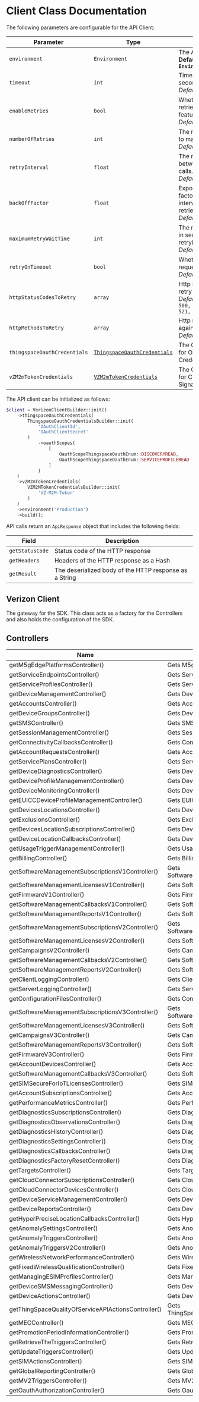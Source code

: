 
# Client Class Documentation

The following parameters are configurable for the API Client:

| Parameter | Type | Description |
|  --- | --- | --- |
| `environment` | `Environment` | The API environment. <br> **Default: `Environment.PRODUCTION`** |
| `timeout` | `int` | Timeout for API calls in seconds.<br>*Default*: `0` |
| `enableRetries` | `bool` | Whether to enable retries and backoff feature.<br>*Default*: `false` |
| `numberOfRetries` | `int` | The number of retries to make.<br>*Default*: `0` |
| `retryInterval` | `float` | The retry time interval between the endpoint calls.<br>*Default*: `1` |
| `backOffFactor` | `float` | Exponential backoff factor to increase interval between retries.<br>*Default*: `2` |
| `maximumRetryWaitTime` | `int` | The maximum wait time in seconds for overall retrying requests.<br>*Default*: `0` |
| `retryOnTimeout` | `bool` | Whether to retry on request timeout.<br>*Default*: `true` |
| `httpStatusCodesToRetry` | `array` | Http status codes to retry against.<br>*Default*: `408, 413, 429, 500, 502, 503, 504, 521, 522, 524` |
| `httpMethodsToRetry` | `array` | Http methods to retry against.<br>*Default*: `'GET', 'PUT'` |
| `thingspaceOauthCredentials` | [`ThingspaceOauthCredentials`]($a/oauth-2-client-credentials-grant.md) | The Credentials Setter for OAuth 2 Client Credentials Grant |
| `vZM2mTokenCredentials` | [`VZM2mTokenCredentials`]($a/custom-header-signature.md) | The Credentials Setter for Custom Header Signature |

The API client can be initialized as follows:

```php
$client = VerizonClientBuilder::init()
    ->thingspaceOauthCredentials(
        ThingspaceOauthCredentialsBuilder::init(
            'OAuthClientId',
            'OAuthClientSecret'
        )
            ->oauthScopes(
                [
                    OauthScopeThingspaceOauthEnum::DISCOVERYREAD,
                    OauthScopeThingspaceOauthEnum::SERVICEPROFILEREAD
                ]
            )
    )
    ->vZM2mTokenCredentials(
        VZM2MTokenCredentialsBuilder::init(
            'VZ-M2M-Token'
        )
    )
    ->environment('Production')
    ->build();
```

API calls return an `ApiResponse` object that includes the following fields:

| Field | Description |
|  --- | --- |
| `getStatusCode` | Status code of the HTTP response |
| `getHeaders` | Headers of the HTTP response as a Hash |
| `getResult` | The deserialized body of the HTTP response as a String |

## Verizon Client

The gateway for the SDK. This class acts as a factory for the Controllers and also holds the configuration of the SDK.

## Controllers

| Name | Description |
|  --- | --- |
| getM5gEdgePlatformsController() | Gets M5gEdgePlatformsController |
| getServiceEndpointsController() | Gets ServiceEndpointsController |
| getServiceProfilesController() | Gets ServiceProfilesController |
| getDeviceManagementController() | Gets DeviceManagementController |
| getAccountsController() | Gets AccountsController |
| getDeviceGroupsController() | Gets DeviceGroupsController |
| getSMSController() | Gets SMSController |
| getSessionManagementController() | Gets SessionManagementController |
| getConnectivityCallbacksController() | Gets ConnectivityCallbacksController |
| getAccountRequestsController() | Gets AccountRequestsController |
| getServicePlansController() | Gets ServicePlansController |
| getDeviceDiagnosticsController() | Gets DeviceDiagnosticsController |
| getDeviceProfileManagementController() | Gets DeviceProfileManagementController |
| getDeviceMonitoringController() | Gets DeviceMonitoringController |
| getEUICCDeviceProfileManagementController() | Gets EUICCDeviceProfileManagementController |
| getDevicesLocationsController() | Gets DevicesLocationsController |
| getExclusionsController() | Gets ExclusionsController |
| getDevicesLocationSubscriptionsController() | Gets DevicesLocationSubscriptionsController |
| getDeviceLocationCallbacksController() | Gets DeviceLocationCallbacksController |
| getUsageTriggerManagementController() | Gets UsageTriggerManagementController |
| getBillingController() | Gets BillingController |
| getSoftwareManagementSubscriptionsV1Controller() | Gets SoftwareManagementSubscriptionsV1Controller |
| getSoftwareManagementLicensesV1Controller() | Gets SoftwareManagementLicensesV1Controller |
| getFirmwareV1Controller() | Gets FirmwareV1Controller |
| getSoftwareManagementCallbacksV1Controller() | Gets SoftwareManagementCallbacksV1Controller |
| getSoftwareManagementReportsV1Controller() | Gets SoftwareManagementReportsV1Controller |
| getSoftwareManagementSubscriptionsV2Controller() | Gets SoftwareManagementSubscriptionsV2Controller |
| getSoftwareManagementLicensesV2Controller() | Gets SoftwareManagementLicensesV2Controller |
| getCampaignsV2Controller() | Gets CampaignsV2Controller |
| getSoftwareManagementCallbacksV2Controller() | Gets SoftwareManagementCallbacksV2Controller |
| getSoftwareManagementReportsV2Controller() | Gets SoftwareManagementReportsV2Controller |
| getClientLoggingController() | Gets ClientLoggingController |
| getServerLoggingController() | Gets ServerLoggingController |
| getConfigurationFilesController() | Gets ConfigurationFilesController |
| getSoftwareManagementSubscriptionsV3Controller() | Gets SoftwareManagementSubscriptionsV3Controller |
| getSoftwareManagementLicensesV3Controller() | Gets SoftwareManagementLicensesV3Controller |
| getCampaignsV3Controller() | Gets CampaignsV3Controller |
| getSoftwareManagementReportsV3Controller() | Gets SoftwareManagementReportsV3Controller |
| getFirmwareV3Controller() | Gets FirmwareV3Controller |
| getAccountDevicesController() | Gets AccountDevicesController |
| getSoftwareManagementCallbacksV3Controller() | Gets SoftwareManagementCallbacksV3Controller |
| getSIMSecureForIoTLicensesController() | Gets SIMSecureForIoTLicensesController |
| getAccountSubscriptionsController() | Gets AccountSubscriptionsController |
| getPerformanceMetricsController() | Gets PerformanceMetricsController |
| getDiagnosticsSubscriptionsController() | Gets DiagnosticsSubscriptionsController |
| getDiagnosticsObservationsController() | Gets DiagnosticsObservationsController |
| getDiagnosticsHistoryController() | Gets DiagnosticsHistoryController |
| getDiagnosticsSettingsController() | Gets DiagnosticsSettingsController |
| getDiagnosticsCallbacksController() | Gets DiagnosticsCallbacksController |
| getDiagnosticsFactoryResetController() | Gets DiagnosticsFactoryResetController |
| getTargetsController() | Gets TargetsController |
| getCloudConnectorSubscriptionsController() | Gets CloudConnectorSubscriptionsController |
| getCloudConnectorDevicesController() | Gets CloudConnectorDevicesController |
| getDeviceServiceManagementController() | Gets DeviceServiceManagementController |
| getDeviceReportsController() | Gets DeviceReportsController |
| getHyperPreciseLocationCallbacksController() | Gets HyperPreciseLocationCallbacksController |
| getAnomalySettingsController() | Gets AnomalySettingsController |
| getAnomalyTriggersController() | Gets AnomalyTriggersController |
| getAnomalyTriggersV2Controller() | Gets AnomalyTriggersV2Controller |
| getWirelessNetworkPerformanceController() | Gets WirelessNetworkPerformanceController |
| getFixedWirelessQualificationController() | Gets FixedWirelessQualificationController |
| getManagingESIMProfilesController() | Gets ManagingESIMProfilesController |
| getDeviceSMSMessagingController() | Gets DeviceSMSMessagingController |
| getDeviceActionsController() | Gets DeviceActionsController |
| getThingSpaceQualityOfServiceAPIActionsController() | Gets ThingSpaceQualityOfServiceAPIActionsController |
| getMECController() | Gets MECController |
| getPromotionPeriodInformationController() | Gets PromotionPeriodInformationController |
| getRetrieveTheTriggersController() | Gets RetrieveTheTriggersController |
| getUpdateTriggersController() | Gets UpdateTriggersController |
| getSIMActionsController() | Gets SIMActionsController |
| getGlobalReportingController() | Gets GlobalReportingController |
| getMV2TriggersController() | Gets MV2TriggersController |
| getOauthAuthorizationController() | Gets OauthAuthorizationController |

